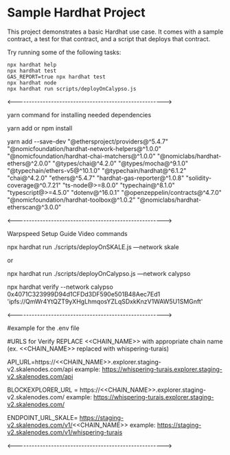 # Sample Hardhat Project

This project demonstrates a basic Hardhat use case. It comes with a sample contract, a test for that contract, and a script that deploys that contract.

Try running some of the following tasks:

```shell
npx hardhat help
npx hardhat test
GAS_REPORT=true npx hardhat test
npx hardhat node
npx hardhat run scripts/deployOnCalypso.js
```
<------------------------------------------------------>

yarn command for installing needed dependencies

yarn add or npm install

yarn add --save-dev "@ethersproject/providers@^5.4.7" "@nomicfoundation/hardhat-network-helpers@^1.0.0" "@nomicfoundation/hardhat-chai-matchers@^1.0.0" "@nomiclabs/hardhat-ethers@^2.0.0" "@types/chai@^4.2.0" "@types/mocha@^9.1.0" "@typechain/ethers-v5@^10.1.0" "@typechain/hardhat@^6.1.2" "chai@^4.2.0" "ethers@^5.4.7" "hardhat-gas-reporter@^1.0.8" "solidity-coverage@^0.7.21" "ts-node@>=8.0.0" "typechain@^8.1.0" "typescript@>=4.5.0" "dotenv@^16.0.1" "@openzeppelin/contracts@^4.7.0" "@nomicfoundation/hardhat-toolbox@^1.0.2" "@nomiclabs/hardhat-etherscan@^3.0.0"


<------------------------------------------------------>

Warpspeed Setup Guide Video commands

npx hardhat run ./scripts/deployOnSKALE.js —network skale

or 

npx hardhat run ./scripts/deployOnCalypso.js —network calypso

npx hardhat verify --network calypso 0x4071C323999D94d1CFDd3DF590e501B48Aec7Ed1 'ipfs://QmWr4YtQZT9yXHgLhmqosYZLqSDxkKnzV1WAW5U1SMGnft'

<------------------------------------------------------>

#example for the .env file 



#URLS for Verify REPLACE <<CHAIN_NAME>> with appropriate chain name (ex. <<CHAIN_NAME>> replaced with whispering-turais)
   
API_URL=https://<<CHAIN_NAME>>.explorer.staging-v2.skalenodes.com/api
    example: https://whispering-turais.explorer.staging-v2.skalenodes.com/api
    
BLOCKEXPLORER_URL = https://<<CHAIN_NAME>>.explorer.staging-v2.skalenodes.com/
    example: https://whispering-turais.explorer.staging-v2.skalenodes.com/

ENDPOINT_URL_SKALE= https://staging-v2.skalenodes.com/v1/<<CHAIN_NAME>>
    example: https://staging-v2.skalenodes.com/v1/whispering-turais

<------------------------------------------------------>
